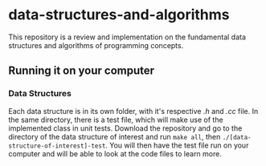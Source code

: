 # data-structures-and-algorithms
This repository is a review and implementation on the fundamental data structures and algorithms of programming concepts.
## Running it on your computer
### Data Structures
Each data structure is in its own folder, with it's respective *.h* and *.cc* file. In the same directory, there is a test file, 
which will make use of the implemented class in unit tests.
Download the repository and go to the directory of the data structure of interest and run `make all`, then 
`./[data-structure-of-interest]-test`. You will then have the test file run on your computer and will be able to look at 
the code files to learn more.
